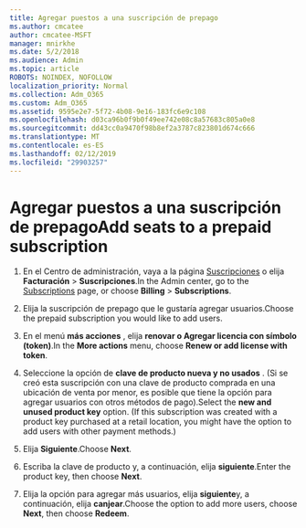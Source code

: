 ```yaml
---
title: Agregar puestos a una suscripción de prepago
ms.author: cmcatee
author: cmcatee-MSFT
manager: mnirkhe
ms.date: 5/2/2018
ms.audience: Admin
ms.topic: article
ROBOTS: NOINDEX, NOFOLLOW
localization_priority: Normal
ms.collection: Adm_O365
ms.custom: Adm_O365
ms.assetid: 9595e2e7-5f72-4b08-9e16-183fc6e9c108
ms.openlocfilehash: d03ca96b0f9b0f49ee742e08c8a57683c805a0e8
ms.sourcegitcommit: dd43cc0a9470f98b8ef2a3787c823801d674c666
ms.translationtype: MT
ms.contentlocale: es-ES
ms.lasthandoff: 02/12/2019
ms.locfileid: "29903257"
---
```

# <a name="add-seats-to-a-prepaid-subscription"></a><span data-ttu-id="50782-102">Agregar puestos a una suscripción de prepago</span><span class="sxs-lookup"><span data-stu-id="50782-102">Add seats to a prepaid subscription</span></span>

1. <span data-ttu-id="50782-103">En el Centro de administración, vaya a la página [Suscripciones](https://go.microsoft.com/fwlink/p/?linkid=842054) o elija **Facturación** \> **Suscripciones**.</span><span class="sxs-lookup"><span data-stu-id="50782-103">In the Admin center, go to the [Subscriptions](https://go.microsoft.com/fwlink/p/?linkid=842054) page, or choose **Billing** \> **Subscriptions**.</span></span>
    
2. <span data-ttu-id="50782-104">Elija la suscripción de prepago que le gustaría agregar usuarios.</span><span class="sxs-lookup"><span data-stu-id="50782-104">Choose the prepaid subscription you would like to add users.</span></span>
    
3. <span data-ttu-id="50782-105">En el menú **más acciones** , elija **renovar o Agregar licencia con símbolo (token)**.</span><span class="sxs-lookup"><span data-stu-id="50782-105">In the **More actions** menu, choose **Renew or add license with token**.</span></span>
    
4. <span data-ttu-id="50782-p101">Seleccione la opción de **clave de producto nueva y no usados** . (Si se creó esta suscripción con una clave de producto comprada en una ubicación de venta por menor, es posible que tiene la opción para agregar usuarios con otros métodos de pago).</span><span class="sxs-lookup"><span data-stu-id="50782-p101">Select the **new and unused product key** option. (If this subscription was created with a product key purchased at a retail location, you might have the option to add users with other payment methods.)</span></span> 
    
5. <span data-ttu-id="50782-108">Elija **Siguiente**.</span><span class="sxs-lookup"><span data-stu-id="50782-108">Choose **Next**.</span></span>
    
6. <span data-ttu-id="50782-109">Escriba la clave de producto y, a continuación, elija **siguiente**.</span><span class="sxs-lookup"><span data-stu-id="50782-109">Enter the product key, then choose **Next**.</span></span>
    
7. <span data-ttu-id="50782-110">Elija la opción para agregar más usuarios, elija **siguiente**y, a continuación, elija **canjear**.</span><span class="sxs-lookup"><span data-stu-id="50782-110">Choose the option to add more users, choose **Next**, then choose **Redeem**.</span></span>
    

